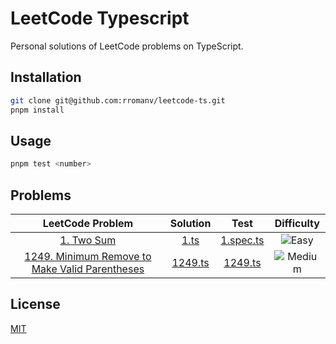 # LeetCode Typescript

Personal solutions of LeetCode problems on TypeScript.

## Installation

```bash
git clone git@github.com:rromanv/leetcode-ts.git
pnpm install
```

## Usage

```python
pnpm test <number>
```

## Problems

|                                                     LeetCode Problem                                                     |        Solution        |             Test             |                       Difficulty                       |
| :----------------------------------------------------------------------------------------------------------------------: | :--------------------: | :--------------------------: | :----------------------------------------------------: |
|                                   [1. Two Sum](https://leetcode.com/problems/two-sum/)                                   |    [1.ts](src/1.ts)    | [1.spec.ts](test/1.spec.ts)  |   ![Easy](https://img.shields.io/badge/-Easy-green)    |
| [1249. Minimum Remove to Make Valid Parentheses](https://leetcode.com/problems/minimum-remove-to-make-valid-parentheses) | [1249.ts](src/1249.ts) | [1249.ts](test/1249.spec.ts) | ![Medium](https://img.shields.io/badge/-Medium-yellow) |

## License

[MIT](https://choosealicense.com/licenses/mit/)
